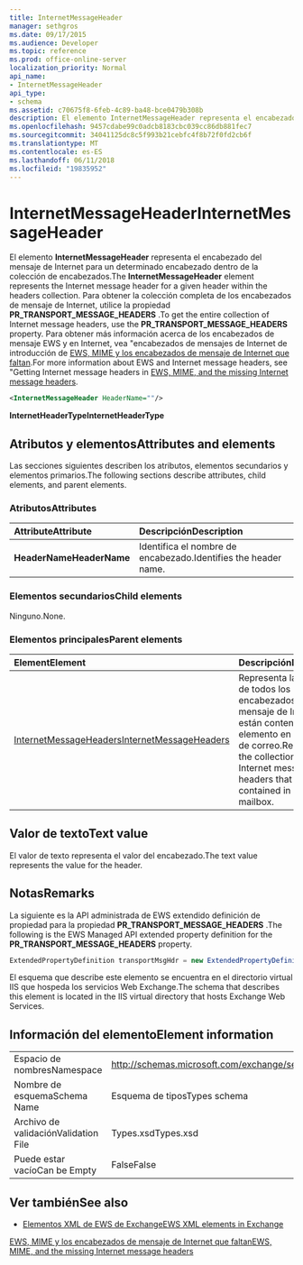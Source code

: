 ```yaml
---
title: InternetMessageHeader
manager: sethgros
ms.date: 09/17/2015
ms.audience: Developer
ms.topic: reference
ms.prod: office-online-server
localization_priority: Normal
api_name:
- InternetMessageHeader
api_type:
- schema
ms.assetid: c70675f8-6feb-4c89-ba48-bce0479b308b
description: El elemento InternetMessageHeader representa el encabezado del mensaje de Internet para un determinado encabezado dentro de la colección de encabezados. Para obtener la colección completa de los encabezados de mensaje de Internet, utilice la propiedad PR_TRANSPORT_MESSAGE_HEADERS. Para obtener más información acerca de los encabezados de mensaje EWS y Internet, seeGetting los encabezados de mensaje de Internet en EWS, MIME y los encabezados de mensaje de Internet que faltan.
ms.openlocfilehash: 9457cdabe99c0adcb8183cbc039cc86db881fec7
ms.sourcegitcommit: 34041125dc8c5f993b21cebfc4f8b72f0fd2cb6f
ms.translationtype: MT
ms.contentlocale: es-ES
ms.lasthandoff: 06/11/2018
ms.locfileid: "19835952"
---
```

# <a name="internetmessageheader"></a><span data-ttu-id="b9ea2-105">InternetMessageHeader</span><span class="sxs-lookup"><span data-stu-id="b9ea2-105">InternetMessageHeader</span></span>

<span data-ttu-id="b9ea2-106">El elemento **InternetMessageHeader** representa el encabezado del mensaje de Internet para un determinado encabezado dentro de la colección de encabezados.</span><span class="sxs-lookup"><span data-stu-id="b9ea2-106">The **InternetMessageHeader** element represents the Internet message header for a given header within the headers collection.</span></span> <span data-ttu-id="b9ea2-107">Para obtener la colección completa de los encabezados de mensaje de Internet, utilice la propiedad **PR_TRANSPORT_MESSAGE_HEADERS** .</span><span class="sxs-lookup"><span data-stu-id="b9ea2-107">To get the entire collection of Internet message headers, use the **PR_TRANSPORT_MESSAGE_HEADERS** property.</span></span> <span data-ttu-id="b9ea2-108">Para obtener más información acerca de los encabezados de mensaje EWS y en Internet, vea "encabezados de mensajes de Internet de introducción de [EWS, MIME y los encabezados de mensaje de Internet que faltan](http://msdn.microsoft.com/en-us/library/exchange/hh545614%28v=exchg.140%29.aspx).</span><span class="sxs-lookup"><span data-stu-id="b9ea2-108">For more information about EWS and Internet message headers, see "Getting Internet message headers in [EWS, MIME, and the missing Internet message headers](http://msdn.microsoft.com/en-us/library/exchange/hh545614%28v=exchg.140%29.aspx).</span></span>
  
```XML
<InternetMessageHeader HeaderName=""/>
```

 <span data-ttu-id="b9ea2-109">**InternetHeaderType**</span><span class="sxs-lookup"><span data-stu-id="b9ea2-109">**InternetHeaderType**</span></span>
## <a name="attributes-and-elements"></a><span data-ttu-id="b9ea2-110">Atributos y elementos</span><span class="sxs-lookup"><span data-stu-id="b9ea2-110">Attributes and elements</span></span>

<span data-ttu-id="b9ea2-111">Las secciones siguientes describen los atributos, elementos secundarios y elementos primarios.</span><span class="sxs-lookup"><span data-stu-id="b9ea2-111">The following sections describe attributes, child elements, and parent elements.</span></span>
  
### <a name="attributes"></a><span data-ttu-id="b9ea2-112">Atributos</span><span class="sxs-lookup"><span data-stu-id="b9ea2-112">Attributes</span></span>

|<span data-ttu-id="b9ea2-113">**Attribute**</span><span class="sxs-lookup"><span data-stu-id="b9ea2-113">**Attribute**</span></span>|<span data-ttu-id="b9ea2-114">**Descripción**</span><span class="sxs-lookup"><span data-stu-id="b9ea2-114">**Description**</span></span>|
|:-----|:-----|
|<span data-ttu-id="b9ea2-115">**HeaderName**</span><span class="sxs-lookup"><span data-stu-id="b9ea2-115">**HeaderName**</span></span> <br/> |<span data-ttu-id="b9ea2-116">Identifica el nombre de encabezado.</span><span class="sxs-lookup"><span data-stu-id="b9ea2-116">Identifies the header name.</span></span>  <br/> |
   
### <a name="child-elements"></a><span data-ttu-id="b9ea2-117">Elementos secundarios</span><span class="sxs-lookup"><span data-stu-id="b9ea2-117">Child elements</span></span>

<span data-ttu-id="b9ea2-118">Ninguno.</span><span class="sxs-lookup"><span data-stu-id="b9ea2-118">None.</span></span>
  
### <a name="parent-elements"></a><span data-ttu-id="b9ea2-119">Elementos principales</span><span class="sxs-lookup"><span data-stu-id="b9ea2-119">Parent elements</span></span>

|<span data-ttu-id="b9ea2-120">**Element**</span><span class="sxs-lookup"><span data-stu-id="b9ea2-120">**Element**</span></span>|<span data-ttu-id="b9ea2-121">**Descripción**</span><span class="sxs-lookup"><span data-stu-id="b9ea2-121">**Description**</span></span>|
|:-----|:-----|
|[<span data-ttu-id="b9ea2-122">InternetMessageHeaders</span><span class="sxs-lookup"><span data-stu-id="b9ea2-122">InternetMessageHeaders</span></span>](internetmessageheaders.md) <br/> |<span data-ttu-id="b9ea2-123">Representa la colección de todos los encabezados de mensaje de Internet que están contenidos en un elemento en un buzón de correo.</span><span class="sxs-lookup"><span data-stu-id="b9ea2-123">Represents the collection of all Internet message headers that are contained in an item in a mailbox.</span></span>  <br/> |
   
## <a name="text-value"></a><span data-ttu-id="b9ea2-124">Valor de texto</span><span class="sxs-lookup"><span data-stu-id="b9ea2-124">Text value</span></span>

<span data-ttu-id="b9ea2-125">El valor de texto representa el valor del encabezado.</span><span class="sxs-lookup"><span data-stu-id="b9ea2-125">The text value represents the value for the header.</span></span>
  
## <a name="remarks"></a><span data-ttu-id="b9ea2-126">Notas</span><span class="sxs-lookup"><span data-stu-id="b9ea2-126">Remarks</span></span>

<span data-ttu-id="b9ea2-127">La siguiente es la API administrada de EWS extendido definición de propiedad para la propiedad **PR_TRANSPORT_MESSAGE_HEADERS** .</span><span class="sxs-lookup"><span data-stu-id="b9ea2-127">The following is the EWS Managed API extended property definition for the **PR_TRANSPORT_MESSAGE_HEADERS** property.</span></span> 
  
```cs
ExtendedPropertyDefinition transportMsgHdr = new ExtendedPropertyDefinition(0x007D, MapiPropertyType.String);
```

<span data-ttu-id="b9ea2-128">El esquema que describe este elemento se encuentra en el directorio virtual IIS que hospeda los servicios Web Exchange.</span><span class="sxs-lookup"><span data-stu-id="b9ea2-128">The schema that describes this element is located in the IIS virtual directory that hosts Exchange Web Services.</span></span>
  
## <a name="element-information"></a><span data-ttu-id="b9ea2-129">Información del elemento</span><span class="sxs-lookup"><span data-stu-id="b9ea2-129">Element information</span></span>

|||
|:-----|:-----|
|<span data-ttu-id="b9ea2-130">Espacio de nombres</span><span class="sxs-lookup"><span data-stu-id="b9ea2-130">Namespace</span></span>  <br/> |http://schemas.microsoft.com/exchange/services/2006/types  <br/> |
|<span data-ttu-id="b9ea2-131">Nombre de esquema</span><span class="sxs-lookup"><span data-stu-id="b9ea2-131">Schema Name</span></span>  <br/> |<span data-ttu-id="b9ea2-132">Esquema de tipos</span><span class="sxs-lookup"><span data-stu-id="b9ea2-132">Types schema</span></span>  <br/> |
|<span data-ttu-id="b9ea2-133">Archivo de validación</span><span class="sxs-lookup"><span data-stu-id="b9ea2-133">Validation File</span></span>  <br/> |<span data-ttu-id="b9ea2-134">Types.xsd</span><span class="sxs-lookup"><span data-stu-id="b9ea2-134">Types.xsd</span></span>  <br/> |
|<span data-ttu-id="b9ea2-135">Puede estar vacío</span><span class="sxs-lookup"><span data-stu-id="b9ea2-135">Can be Empty</span></span>  <br/> |<span data-ttu-id="b9ea2-136">False</span><span class="sxs-lookup"><span data-stu-id="b9ea2-136">False</span></span>  <br/> |
   
## <a name="see-also"></a><span data-ttu-id="b9ea2-137">Ver también</span><span class="sxs-lookup"><span data-stu-id="b9ea2-137">See also</span></span>



- [<span data-ttu-id="b9ea2-138">Elementos XML de EWS de Exchange</span><span class="sxs-lookup"><span data-stu-id="b9ea2-138">EWS XML elements in Exchange</span></span>](ews-xml-elements-in-exchange.md)


[<span data-ttu-id="b9ea2-139">EWS, MIME y los encabezados de mensaje de Internet que faltan</span><span class="sxs-lookup"><span data-stu-id="b9ea2-139">EWS, MIME, and the missing Internet message headers</span></span>](http://msdn.microsoft.com/en-us/library/exchange/hh545614%28v=exchg.140%29.aspx)

